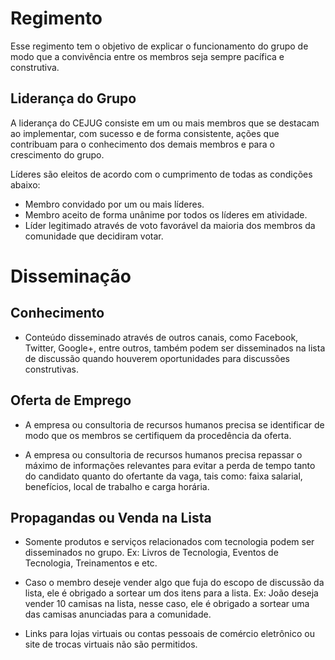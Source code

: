 Regimento
=========

Esse regimento tem o objetivo de explicar o funcionamento do grupo de modo que a convivência entre os membros seja sempre pacífica e construtiva.

## Liderança do Grupo

A liderança do CEJUG consiste em um ou mais membros que se destacam ao implementar, com sucesso e de forma consistente, ações
que contribuam para o conhecimento dos demais membros e para o crescimento do grupo.

Líderes são eleitos de acordo com o cumprimento de todas as condições abaixo:
 
 * Membro convidado por um ou mais líderes.
 * Membro aceito de forma unânime por todos os líderes em atividade.
 * Líder legitimado através de voto favorável da maioria dos membros da comunidade que decidiram votar.

# Disseminação

## Conhecimento

* Conteúdo disseminado através de outros canais, como Facebook, Twitter, Google+, entre outros, também podem ser disseminados na lista de discussão quando houverem oportunidades para discussões construtivas.

## Oferta de Emprego

* A empresa ou consultoria de recursos humanos precisa se identificar de modo que os membros se certifiquem da procedência da oferta.

* A empresa ou consultoria de recursos humanos precisa repassar o máximo de informações relevantes para evitar a
perda de tempo tanto do candidato quanto do ofertante da vaga, tais como: faixa salarial, benefícios, 
local de trabalho e carga horária.

## Propagandas ou Venda na Lista

* Somente produtos e serviços relacionados com tecnologia podem ser disseminados no grupo. Ex: Livros de Tecnologia, Eventos de Tecnologia, Treinamentos e etc.

* Caso o membro deseje vender algo que fuja do escopo de discussão da lista, ele é obrigado a sortear um dos itens para a lista. Ex: João deseja vender 10 camisas na lista, nesse caso, ele é obrigado a sortear uma das camisas anunciadas para a comunidade.

* Links para lojas virtuais ou contas pessoais de comércio eletrônico ou site de trocas virtuais não são permitidos.





